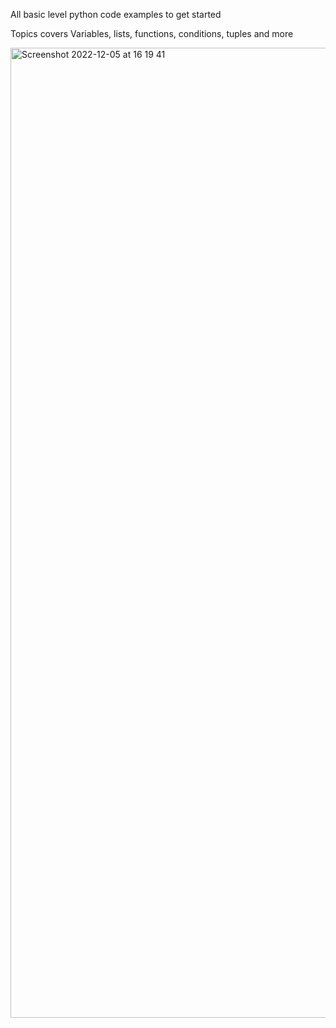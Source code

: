 All basic level python code examples to get started

Topics covers Variables, lists, functions, conditions, tuples and more

<img width="1552" alt="Screenshot 2022-12-05 at 16 19 41" src="https://user-images.githubusercontent.com/66875869/205612924-c988693a-d419-4ea0-b0fc-9e74fccb2e27.png">
